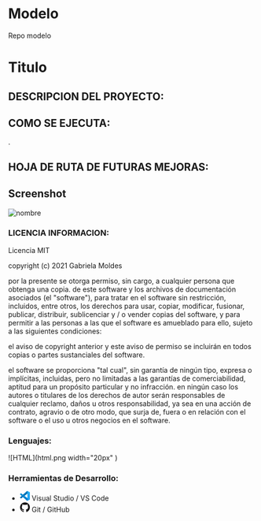 # Modelo
Repo modelo
# Titulo

## DESCRIPCION DEL PROYECTO: 

## COMO SE EJECUTA:
.

## HOJA DE RUTA DE FUTURAS MEJORAS:

## Screenshot
![nombre](archivo.png)


### LICENCIA INFORMACION:

Licencia MIT

copyright (c) 2021 Gabriela Moldes 

por la presente se otorga permiso, sin cargo, a cualquier persona que obtenga una copia.
de este software y los archivos de documentación asociados (el "software"), para tratar
en el software sin restricción, incluidos, entre otros, los derechos
para usar, copiar, modificar, fusionar, publicar, distribuir, sublicenciar y / o vender
copias del software, y para permitir a las personas a las que el software es
amueblado para ello, sujeto a las siguientes condiciones:

el aviso de copyright anterior y este aviso de permiso se incluirán en todos
copias o partes sustanciales del software.

el software se proporciona "tal cual", sin garantía de ningún tipo, expresa o
implícitas, incluidas, pero no limitadas a las garantías de comerciabilidad,
aptitud para un propósito particular y no infracción. en ningún caso
los autores o titulares de los derechos de autor serán responsables de cualquier reclamo, daños u otros
responsabilidad, ya sea en una acción de contrato, agravio o de otro modo, que surja de,
fuera o en relación con el software o el uso u otros negocios en el
software.

### Lenguajes:
![HTML](html.png width="20px" )

### Herramientas de Desarrollo:
- <img src="https://raw.githubusercontent.com/github/explore/80688e429a7d4ef2fca1e82350fe8e3517d3494d/topics/visual-studio-code/visual-studio-code.png" width="20px" /> Visual Studio / VS Code
- <img src="https://raw.githubusercontent.com/github/explore/78df643247d429f6cc873026c0622819ad797942/topics/github/github.png" width="20px" /> Git / GitHub


